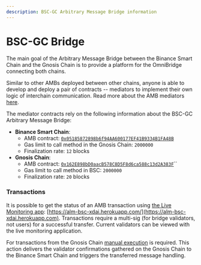 ```yaml
---
description: BSC-GC Arbitrary Message Bridge information
---
```


# BSC-GC Bridge

The main goal of the Arbitrary Message Bridge between the Binance Smart Chain and the Gnosis Chain is to provide a platform for the OmniBridge connecting both chains.

Similar to other AMBs deployed between other chains, anyone is able to develop and deploy a pair of contracts -- mediators to implement their own logic of interchain communication. Read more about the AMB mediators [here](/tutorials/bridges/amb/development-of-a-cross-chain-application/).

The mediator contracts rely on the following information about the BSC-GC Arbitrary Message Bridge:

* **Binance Smart Chain**:
  * AMB contract: [`0x05185872898b6f94AA600177EF41B9334B1FA48B`](https://bscscan.com/address/0x05185872898b6f94AA600177EF41B9334B1FA48B)
  * Gas limit to call method in the Gnosis Chain: `2000000`
  * Finalization rate: `12` blocks
* **Gnosis Chain**:
  * AMB contract: [`0x162E898bD0aacB578C8D5F8d6ca588c13d2A383F`](https://blockscout.com/xdai/mainnet/address/0x162E898bD0aacB578C8D5F8d6ca588c13d2A383F)``
  * Gas limit to call method in BSC: `2000000`
  * Finalization rate: `20` blocks

### Transactions

It is possible to get the status of an AMB transaction using [the Live Monitoring app](https://docs.tokenbridge.net/about-tokenbridge/components/amb-live-monitoring-application): [https://alm-bsc-xdai.herokuapp.com/](https://alm-bsc-xdai.herokuapp.com). Transactions require a multi-sig (for bridge validators, not users) for a successful transfer. Current validators can be viewed with the live monitoring application.

For transactions from the Gnosis Chain [manual execution](/specs/bridges/bsc-gc/submit-confirmations-manually) is required. This action delivers the validator confirmations gathered on the Gnosis Chain to the Binance Smart Chain and triggers the transferred message handling.
